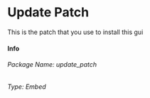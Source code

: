 # Update Patch
This is the patch that you use to install this gui

#### Info
###### Package Name: update_patch
###### Type: Embed

